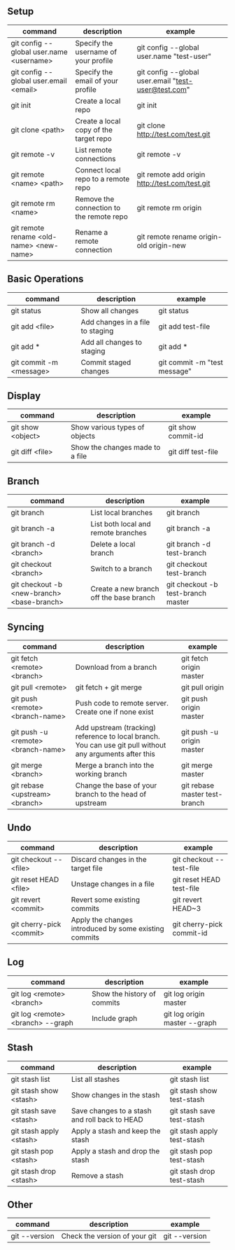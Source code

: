 ## Setup
|command|description|example|
|-------|-----------|-------|
|git config --global user.name \<username\>|Specify the username of your profile|git config --global user.name "test-user"|
|git config --global user.email \<email\>|Specify the email of your profile|git config --global user.email "test-user@test.com"|
|git init|Create a local repo|git init|
|git clone \<path\>|Create a local copy of the target repo|git clone http://test.com/test.git|
|git remote -v|List remote connections|git remote -v|
|git remote \<name\> \<path\>|Connect local repo to a remote repo|git remote add origin http://test.com/test.git|
|git remote rm \<name\>|Remove the connection to the remote repo|git remote rm origin|
|git remote rename \<old-name\> \<new-name\>|Rename a remote connection|git remote rename origin-old origin-new|

## Basic Operations
|command|description|example|
|-------|-----------|-------|
|git status|Show all changes|git status|
|git add \<file\>|Add changes in a file to staging|git add test-file|
|git add \*|Add all changes to staging|git add \*|
|git commit -m \<message\>|Commit staged changes|git commit -m "test message"|

## Display
|command|description|example|
|-------|-----------|-------|
|git show \<object\>|Show various types of objects|git show commit-id|
|git diff \<file\>|Show the changes made to a file|git diff test-file|

## Branch
|command|description|example|
|-------|-----------|-------|
|git branch|List local branches|git branch|
|git branch -a|List both local and remote branches|git branch -a|
|git branch -d \<branch\>|Delete a local branch|git branch -d test-branch|
|git checkout \<branch\>|Switch to a branch|git checkout test-branch|
|git checkout -b \<new-branch\> \<base-branch\>|Create a new branch off the base branch|git checkout -b test-branch master|

## Syncing
|command|description|example|
|-------|-----------|-------|
|git fetch \<remote\> \<branch\>|Download from a branch|git fetch origin master|
|git pull \<remote\>|git fetch + git merge|git pull origin|
|git push \<remote\> \<branch-name\>|Push code to remote server. Create one if none exist|git push origin master|
|git push -u \<remote\> \<branch-name\>|Add upstream (tracking) reference to local branch. You can use git pull without any arguments after this|git push -u origin master|
|git merge \<branch\>|Merge a branch into the working branch|git merge master|
|git rebase \<upstream\> \<branch\>|Change the base of your branch to the head of upstream|git rebase master test-branch|

## Undo
|command|description|example|
|-------|-----------|-------|
|git checkout -- \<file\>|Discard changes in the target file|git checkout -- test-file|
|git reset HEAD \<file\>|Unstage changes in a file|git reset HEAD test-file|
|git revert \<commit\>|Revert some existing commits|git revert HEAD~3|
|git cherry-pick \<commit\>|Apply the changes introduced by some existing commits|git cherry-pick commit-id|

## Log
|command|description|example|
|-------|-----------|-------|
|git log \<remote\> \<branch\>|Show the history of commits|git log origin master|
|git log \<remote\> \<branch\> --graph|Include graph|git log origin master --graph|

## Stash
|command|description|example|
|-------|-----------|-------|
|git stash list|List all stashes|git stash list|
|git stash show \<stash\>|Show changes in the stash|git stash show test-stash|
|git stash save \<stash\>|Save changes to a stash and roll back to HEAD|git stash save test-stash|
|git stash apply \<stash\>|Apply a stash and keep the stash|git stash apply test-stash|
|git stash pop \<stash\>|Apply a stash and drop the stash|git stash pop test-stash|
|git stash drop \<stash\>|Remove a stash|git stash drop test-stash|

## Other
|command|description|example|
|-------|-----------|-------|
|git --version|Check the version of your git|git --version|
